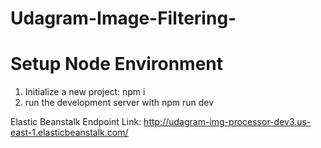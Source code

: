 # Udagram-Image-Filtering-

# Setup Node Environment
1) Initialize a new project: npm i
2) run the development server with npm run dev

Elastic Beanstalk Endpoint Link: http://udagram-img-processor-dev3.us-east-1.elasticbeanstalk.com/
